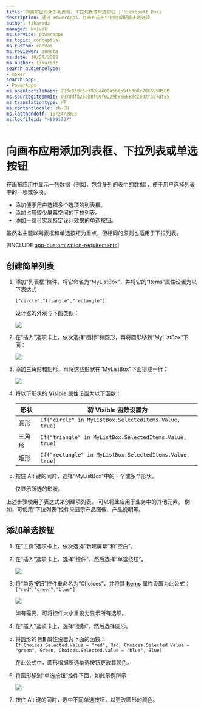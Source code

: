 ```yaml
---
title: 向画布应用添加列表框、下拉列表或单选按钮 | Microsoft Docs
description: 通过 PowerApps，在画布应用中创建或配置多选选项
author: fikaradz
manager: kvivek
ms.service: powerapps
ms.topic: conceptual
ms.custom: canvas
ms.reviewer: anneta
ms.date: 10/24/2018
ms.author: fikaradz
search.audienceType:
- maker
search.app:
- PowerApps
ms.openlocfilehash: 293c850c5af980a480a56cb9fb3b8c7866950580
ms.sourcegitcommit: 097ddfb25eb0f09f0229b866668c2b02fa57df55
ms.translationtype: HT
ms.contentlocale: zh-CN
ms.lasthandoff: 10/24/2018
ms.locfileid: "49991737"
---
```

# <a name="add-a-list-box-a-drop-down-list-or-radio-buttons-to-a-canvas-app"></a>向画布应用添加列表框、下拉列表或单选按钮

在画布应用中显示一列数据（例如，包含多列的表中的数据），便于用户选择列表中的一项或多项。

- 添加便于用户选择多个选项的列表框。
- 添加占用较少屏幕空间的下拉列表。
- 添加一组可实现特定设计效果的单选按钮。

虽然本主题以列表框和单选按钮为重点，但相同的原则也适用于下拉列表。

[!INCLUDE [app-customization-requirements](../../includes/app-customization-requirements.md)]

## <a name="create-a-simple-list"></a>创建简单列表

1. 添加“列表框”控件，将它命名为“MyListBox”，并将它的“Items”属性设置为以下表达式：

    ```["circle","triangle","rectangle"]```  <br/>

    设计器的外观与下图类似：

    ![][4]

4. 在“插入”选项卡上，依次选择“图标”和圆形，再将圆形移到“MyListBox”下面：

    ![][5]  

5. 添加三角形和矩形，再将这些形状在“MyListBox”下面排成一行：

    ![][6]  

6. 将以下形状的 **[Visible](controls/properties-core.md)** 属性设置为以下函数：  

   | 形状 | 将 Visible 函数设置为 |
   | --- | --- |
   | 圆形 |```If("circle" in MyListBox.SelectedItems.Value, true)``` |
   | 三角形 |```If("triangle" in MyListBox.SelectedItems.Value, true)``` |
   | 矩形 |```If("rectangle" in MyListBox.SelectedItems.Value, true)``` |

7. 按住 Alt 键的同时，选择“MyListBox”中的一个或多个形状。

    仅显示所选的形状。

上述步骤使用了表达式来创建项列表。 可以将此应用于业务中的其他元素。 例如，可使用“下拉列表”控件来显示产品图像、产品说明等。

## <a name="add-radio-buttons"></a>添加单选按钮
1. 在“主页”选项卡上，依次选择“新建屏幕”和“空白”。

2. 在“插入”选项卡上，选择“控件”，然后选择“单选按钮”。

    ![][10]  

3. 将“单选按钮”控件重命名为“Choices”，并将其 **[Items](controls/properties-core.md)** 属性设置为此公式：  
   ```["red","green","blue"]```  <br/>

    ![][12]  

    如有需要，可将控件大小重设为显示所有选项。

4. 在“插入”选项卡上，选择“图标”，然后选择圆形。

5. 将圆形的 **[Fill](controls/properties-color-border.md)** 属性设置为下面的函数：  
   ```If(Choices.Selected.Value = "red", Red, Choices.Selected.Value = "green", Green, Choices.Selected.Value = "blue", Blue)```  

    在此公式中，圆形根据所选单选按钮更改其颜色。

6. 将圆形移到“单选按钮”控件下面，如此示例所示：

    ![][14]  

7. 按住 Alt 键的同时，选中不同单选按钮，以更改圆形的颜色。

[1]: ./media/add-list-box-drop-down-list-radio-button/preview.png
[2]: ./media/add-list-box-drop-down-list-radio-button/listbox.png
[3]: ./media/add-list-box-drop-down-list-radio-button/renamelistbox.png
[4]: ./media/add-list-box-drop-down-list-radio-button/itemslistbox.png
[5]: ./media/add-list-box-drop-down-list-radio-button/circle.png
[6]: ./media/add-list-box-drop-down-list-radio-button/allshapes.png
[10]: ./media/add-list-box-drop-down-list-radio-button/radiobutton.png
[12]: ./media/add-list-box-drop-down-list-radio-button/itemsradio.png
[14]: ./media/add-list-box-drop-down-list-radio-button/radiocircle.png
[15]: ./media/add-list-box-drop-down-list-radio-button/dropdown.png
